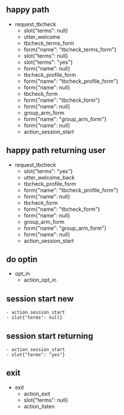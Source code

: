 ## happy path
* request_tbcheck
    - slot{"terms": null}
    - utter_welcome
    - tbcheck_terms_form
    - form{"name": "tbcheck_terms_form"}
    - slot{"terms": null}
    - slot{"terms": "yes"}
    - form{"name": null}
    - tbcheck_profile_form
    - form{"name": "tbcheck_profile_form"}
    - form{"name": null}
    - tbcheck_form
    - form{"name": "tbcheck_form"}
    - form{"name": null}
    - group_arm_form
    - form{"name": "group_arm_form"}
    - form{"name": null}
    - action_session_start

## happy path returning user
* request_tbcheck
    - slot{"terms": "yes"}
    - utter_welcome_back
    - tbcheck_profile_form
    - form{"name": "tbcheck_profile_form"}
    - form{"name": null}
    - tbcheck_form
    - form{"name": "tbcheck_form"}
    - form{"name": null}
    - group_arm_form
    - form{"name": "group_arm_form"}
    - form{"name": null}
    - action_session_start

## do optin
* opt_in
   - action_opt_in

## session start new
    - action_session_start
    - slot{"terms": null}

## session start returning
    - action_session_start
    - slot{"terms": "yes"}

## exit
* exit
    - action_exit
    - slot{"terms": null}
    - action_listen
